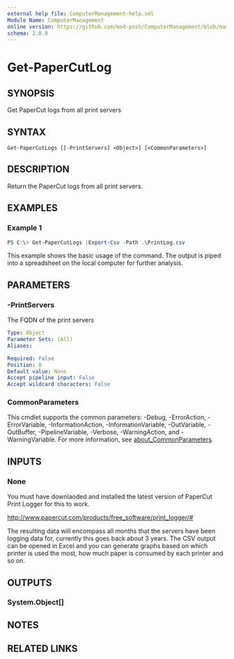 ```yaml
---
external help file: ComputerManagement-help.xml
Module Name: ComputerManagement
online version: https://github.com/mod-posh/ComputerManagement/blob/master/docs/Get-PaperCutLog.md#get-papercutlog
schema: 2.0.0
---
```


# Get-PaperCutLog

## SYNOPSIS
Get PaperCut logs from all print servers

## SYNTAX

```
Get-PaperCutLogs [[-PrintServers] <Object>] [<CommonParameters>]
```

## DESCRIPTION
Return the PaperCut logs from all print servers.

## EXAMPLES

### Example 1
```powershell
PS C:\> Get-PaperCutLogs |Export-Csv -Path .\PrintLog.csv
```

This example shows the basic usage of the command. The output is piped into
a spreadsheet on the local computer for further analysis.

## PARAMETERS

### -PrintServers
The FQDN of the print servers

```yaml
Type: Object
Parameter Sets: (All)
Aliases:

Required: False
Position: 0
Default value: None
Accept pipeline input: False
Accept wildcard characters: False
```

### CommonParameters
This cmdlet supports the common parameters: -Debug, -ErrorAction, -ErrorVariable, -InformationAction, -InformationVariable, -OutVariable, -OutBuffer, -PipelineVariable, -Verbose, -WarningAction, and -WarningVariable. For more information, see [about_CommonParameters](http://go.microsoft.com/fwlink/?LinkID=113216).

## INPUTS

### None
You must have downlaoded and installed the latest version of PaperCut Print Logger for this to work.

http://www.papercut.com/products/free_software/print_logger/#

The resulting data will encompass all months that the servers have been logging data for, currently this goes back about 3 years. The CSV output can be opened in Excel and you can generate graphs based on which printer is used the most, how much paper is consumed by each printer and so on.

## OUTPUTS

### System.Object[]
## NOTES

## RELATED LINKS
